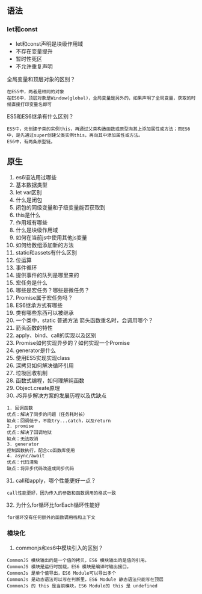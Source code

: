 ## 语法

### let和const

- let和const声明是块级作用域
- 不存在变量提升
- 暂时性死区
- 不允许重复声明

全局变量和顶层对象的区别？

```
在ES5中，两者是相同的对象
在ES6中，顶层对象是Window(global)，全局变量是另外的，如果声明了全局变量，获取的时候直接打印变量名即可
```



ES5和ES6继承有什么区别？

```
ES5中，先创建子类的实例this，再通过父类构造函数或原型向其上添加属性或方法；而ES6中，是先通过super创建父类实例this，再向其中添加属性或方法。
ES6中，有两条原型链。
```



## 原生

1. es6语法用过哪些
2. 基本数据类型
3. let var区别
4. 什么是闭包
5. 闭包的同级变量和子级变量能否获取到
6. this是什么
7. 作用域有哪些
8. 什么是块级作用域
9. 如何在当前js中使用其他js变量
10. 如何给数组添加新的方法
11. static和assets有什么区别
12. 位运算
13. 事件循环
14. 提供事件的队列是哪里来的
15. 宏任务是什么
16. 哪些是宏任务？哪些是微任务？
17. Promise属于宏任务吗？
18. ES6继承方式有哪些
19. 类有哪些东西可以被继承
20. 一个类中，static 普通方法 箭头函数重名时，会调用哪个？
21. 箭头函数的特性
22. apply、bind、call的实现以及区别
23. Promise如何实现异步的？如何实现一个Promise
24. generator是什么
25. 使用ES5实现实现class
26. 深拷贝如何解决循环引用
27. 垃圾回收机制
28. 函数式编程，如何理解纯函数
29. Object.create原理
30. JS异步解决方案的发展历程以及优缺点

```
1. 回调函数
优点：解决了同步的问题（任务耗时长）
缺点：回调低于，不能try...catch，以及return
2. promise
优点：解决了回调地狱
缺点：无法取消
3. generator
控制函数执行，配合co函数库使用
4. async/await
优点：代码清晰
缺点：将异步代码改造成同步代码
```

31. call和apply，哪个性能更好一点？

```
call性能更好，因为传入的参数和函数调用的格式一致
```

32. 为什么for循环比forEach循环性能好

```
for循环没有任何额外的函数调用栈和上下文
```





### 模块化

1. commonjs和es6中模块引入的区别？

```
CommonJS 模块输出的是一个值的拷贝，ES6 模块输出的是值的引用。
CommonJS 模块是运行时加载，ES6 模块是编译时输出接口。
CommonJs 是单个值导出，ES6 Module可以导出多个
CommonJs 是动态语法可以写在判断里，ES6 Module 静态语法只能写在顶层
CommonJs 的 this 是当前模块，ES6 Module的 this 是 undefined
```

